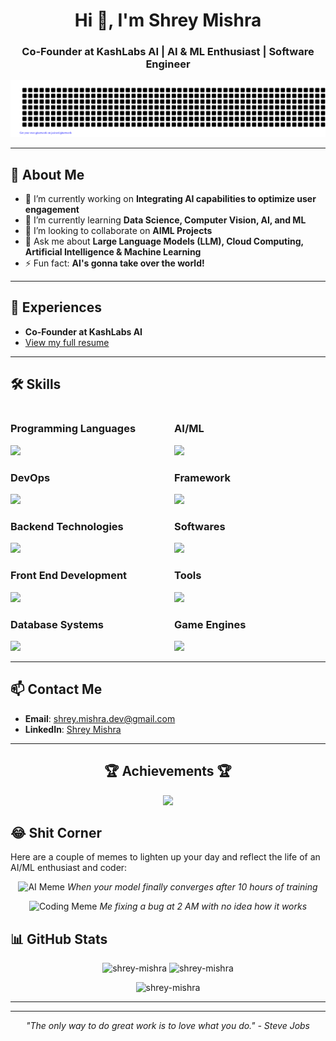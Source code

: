 <h1 align="center">Hi 👋, I'm Shrey Mishra</h1>
<h3 align="center">Co-Founder at KashLabs AI | AI & ML Enthusiast | Software Engineer</h3>

![gitartwork](gitartwork.svg)

---

## 🚀 About Me
- 🔭 I’m currently working on **Integrating AI capabilities to optimize user engagement**
- 🌱 I’m currently learning **Data Science, Computer Vision, AI, and ML**
- 👯 I’m looking to collaborate on **AIML Projects**
- 💬 Ask me about **Large Language Models (LLM), Cloud Computing, Artificial Intelligence & Machine Learning**
- ⚡ Fun fact: **AI's gonna take over the world!**

---

## 📄 Experiences
- **Co-Founder at KashLabs AI**  
- [View my full resume](https://drive.google.com/file/d/14O4oVN6HEjzotuLcE1KcLe0Q0DglqXHf/view?usp=sharing)

---

## 🛠️ Skills

<div style="display: flex; justify-content: space-between; gap: 20px;">
  <!-- Left Column: First 5 Categories -->
  <div style="width: 48%;">
    <h3>Programming Languages</h3>
    <img src="https://skillicons.dev/icons?i=python,java,javascript,c,cpp&perline=3" />
    <h3>DevOps</h3>
    <img src="https://skillicons.dev/icons?i=aws,azure,gcp,bash,docker&perline=3" />
    <h3>Backend Technologies</h3>
    <img src="https://skillicons.dev/icons?i=nodejs,nginx,flask,firebase&perline=2" />
    <h3>Front End Development</h3>
    <img src="https://skillicons.dev/icons?i=html,css,bootstrap,react&perline=2" />
    <h3>Database Systems</h3>
    <img src="https://skillicons.dev/icons?i=mongodb,mysql&perline=2" />
  </div>
  <!-- Right Column: Next 5 Categories -->
  <div style="width: 48%;">
    <h3>AI/ML</h3>
    <img src="https://skillicons.dev/icons?i=tensorflow,pytorch,opencv,scikitlearn&perline=2" />
    <h3>Framework</h3>
    <img src="https://skillicons.dev/icons?i=django" />
    <h3>Softwares</h3>
    <img src="https://skillicons.dev/icons?i=illustrator,photoshop,postman&perline=2" />
    <h3>Tools</h3>
    <img src="https://skillicons.dev/icons?i=fastapi,git,github,pycharm,eclipse,vscode,ubuntu&perline=3" />
    <h3>Game Engines</h3>
    <img src="https://skillicons.dev/icons?i=unreal" />
  </div>
</div>

---

## 📫 Contact Me
- **Email**: [shrey.mishra.dev@gmail.com](mailto:shrey.mishra.dev@gmail.com)  
- **LinkedIn**: [Shrey Mishra](https://linkedin.com/in/-shrey-mishra)

---

<!-- Trophies -->
<h2 align="center">🏆 Achievements 🏆</h2>
<p align="center">
  <img src="https://github-profile-trophy.vercel.app/?username=shrey-mishra&theme=radical" />
</p>


## 😂 Shit Corner
Here are a couple of memes to lighten up your day and reflect the life of an AI/ML enthusiast and coder:

<p align="center">
  <img src="https://i.imgur.com/3ZQ8Q.gif" alt="AI Meme" width="300" />
  <em>When your model finally converges after 10 hours of training</em>
</p>
<p align="center">
  <img src="https://i.imgur.com/7K7K8.gif" alt="Coding Meme" width="300" />
  <em>Me fixing a bug at 2 AM with no idea how it works</em>
</p>


## 📊 GitHub Stats
<p align="center">
  <img src="https://github-readme-stats.vercel.app/api/top-langs?username=shrey-mishra&show_icons=true&locale=en&layout=compact&theme=dracula" alt="shrey-mishra" />
  <img src="https://github-readme-stats.vercel.app/api?username=shrey-mishra&show_icons=true&locale=en&theme=dracula" alt="shrey-mishra" />
</p>
<p align="center">
  <img src="https://github-readme-streak-stats.herokuapp.com/?user=shrey-mishra&theme=dracula" alt="shrey-mishra" />
</p>

---

---

<p align="center"><em>"The only way to do great work is to love what you do." - Steve Jobs</em></p>
